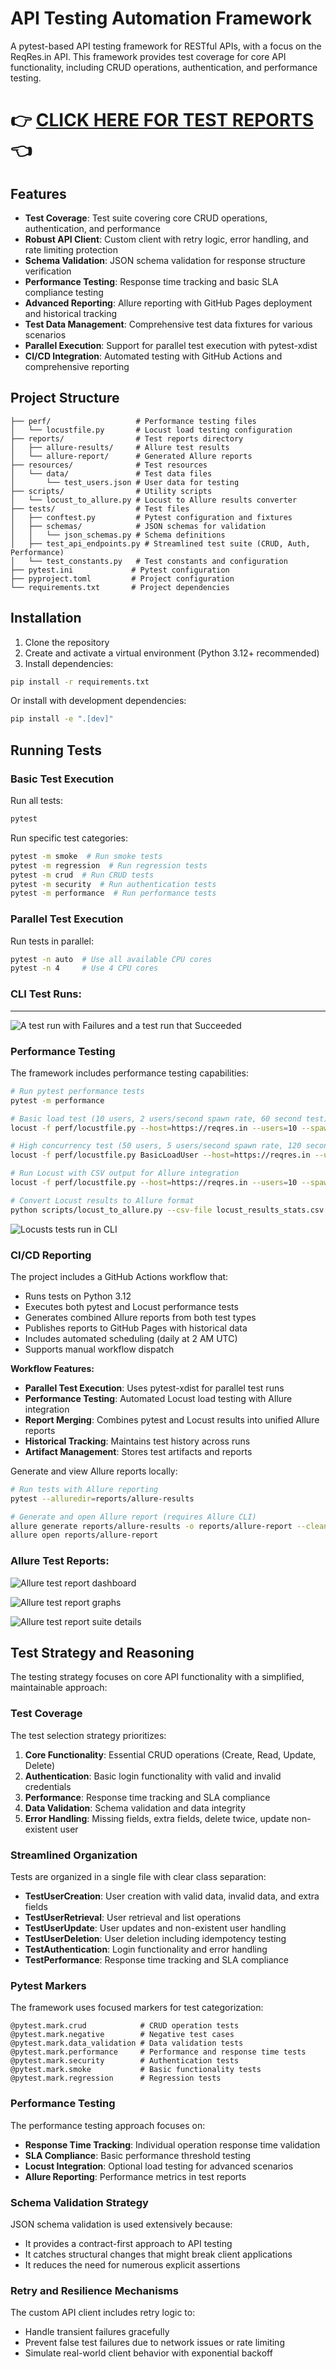 # API Testing Automation Framework

A pytest-based API testing framework for RESTful APIs, with a focus on the ReqRes.in API. This framework provides test coverage for core API functionality, including CRUD operations, authentication, and performance testing.

# 👉 **[CLICK HERE FOR TEST REPORTS](https://sennajin.github.io/api_technical_challenge/index.html)** 👈

## Features

- **Test Coverage**: Test suite covering core CRUD operations, authentication, and performance
- **Robust API Client**: Custom client with retry logic, error handling, and rate limiting protection
- **Schema Validation**: JSON schema validation for response structure verification
- **Performance Testing**: Response time tracking and basic SLA compliance testing
- **Advanced Reporting**: Allure reporting with GitHub Pages deployment and historical tracking
- **Test Data Management**: Comprehensive test data fixtures for various scenarios
- **Parallel Execution**: Support for parallel test execution with pytest-xdist
- **CI/CD Integration**: Automated testing with GitHub Actions and comprehensive reporting

## Project Structure

```
├── perf/                   # Performance testing files
│   └── locustfile.py       # Locust load testing configuration
├── reports/                # Test reports directory
│   ├── allure-results/     # Allure test results
│   └── allure-report/      # Generated Allure reports
├── resources/              # Test resources
│   └── data/               # Test data files
│       └── test_users.json # User data for testing
├── scripts/                # Utility scripts
│   └── locust_to_allure.py # Locust to Allure results converter
├── tests/                  # Test files
│   ├── conftest.py         # Pytest configuration and fixtures
│   ├── schemas/            # JSON schemas for validation
│   │   └── json_schemas.py # Schema definitions
│   ├── test_api_endpoints.py # Streamlined test suite (CRUD, Auth, Performance)
│   └── test_constants.py   # Test constants and configuration
├── pytest.ini             # Pytest configuration
├── pyproject.toml         # Project configuration
└── requirements.txt       # Project dependencies
```

## Installation

1. Clone the repository
2. Create and activate a virtual environment (Python 3.12+ recommended)
3. Install dependencies:

```bash
pip install -r requirements.txt
```

Or install with development dependencies:

```bash
pip install -e ".[dev]"
```

## Running Tests

### Basic Test Execution

Run all tests:

```bash
pytest
```

Run specific test categories:

```bash
pytest -m smoke  # Run smoke tests
pytest -m regression  # Run regression tests
pytest -m crud  # Run CRUD tests
pytest -m security  # Run authentication tests
pytest -m performance  # Run performance tests
```

### Parallel Test Execution

Run tests in parallel:

```bash
pytest -n auto  # Use all available CPU cores
pytest -n 4     # Use 4 CPU cores
```
### CLI Test Runs:
---
![A test run with Failures and a test run that Succeeded](https://github.com/sennajin/api_technical_challenge/blob/main/assets/img/test_api_endpoints_cli.png)

### Performance Testing

The framework includes performance testing capabilities:

```bash
# Run pytest performance tests
pytest -m performance

# Basic load test (10 users, 2 users/second spawn rate, 60 second test)
locust -f perf/locustfile.py --host=https://reqres.in --users=10 --spawn-rate=2 --run-time=60s --headless

# High concurrency test (50 users, 5 users/second spawn rate, 120 second test)
locust -f perf/locustfile.py BasicLoadUser --host=https://reqres.in --users=50 --spawn-rate=5 --run-time=120s --headless

# Run Locust with CSV output for Allure integration
locust -f perf/locustfile.py --host=https://reqres.in --users=10 --spawn-rate=2 --run-time=60s --headless --csv=locust_results --html=locust-report.html

# Convert Locust results to Allure format
python scripts/locust_to_allure.py --csv-file locust_results_stats.csv --output-dir allure-results
```

![Locusts tests run in CLI](https://github.com/sennajin/api_technical_challenge/blob/main/assets/img/locust_tests.png)

### CI/CD Reporting

The project includes a GitHub Actions workflow that:
- Runs tests on Python 3.12
- Executes both pytest and Locust performance tests
- Generates combined Allure reports from both test types
- Publishes reports to GitHub Pages with historical data
- Includes automated scheduling (daily at 2 AM UTC)
- Supports manual workflow dispatch

**Workflow Features:**
- **Parallel Test Execution**: Uses pytest-xdist for parallel test runs
- **Performance Testing**: Automated Locust load testing with Allure integration
- **Report Merging**: Combines pytest and Locust results into unified Allure reports
- **Historical Tracking**: Maintains test history across runs
- **Artifact Management**: Stores test artifacts and reports

Generate and view Allure reports locally:

```bash
# Run tests with Allure reporting
pytest --alluredir=reports/allure-results

# Generate and open Allure report (requires Allure CLI)
allure generate reports/allure-results -o reports/allure-report --clean
allure open reports/allure-report
```

### Allure Test Reports:
![Allure test report dashboard](https://github.com/sennajin/api_technical_challenge/blob/main/assets/img/allure_dashboard.png)

![Allure test report graphs](https://github.com/sennajin/api_technical_challenge/blob/main/assets/img/allure_graphs.png)

![Allure test report suite details](https://github.com/sennajin/api_technical_challenge/blob/main/assets/img/allure_suites.png)

## Test Strategy and Reasoning

The testing strategy focuses on core API functionality with a simplified, maintainable approach:

### Test Coverage
The test selection strategy prioritizes:

1. **Core Functionality**: Essential CRUD operations (Create, Read, Update, Delete)
2. **Authentication**: Basic login functionality with valid and invalid credentials
3. **Performance**: Response time tracking and SLA compliance
4. **Data Validation**: Schema validation and data integrity
5. **Error Handling**: Missing fields, extra fields, delete twice, update non-existent user

### Streamlined Organization
Tests are organized in a single file with clear class separation:

- **TestUserCreation**: User creation with valid data, invalid data, and extra fields
- **TestUserRetrieval**: User retrieval and list operations
- **TestUserUpdate**: User updates and non-existent user handling
- **TestUserDeletion**: User deletion including idempotency testing
- **TestAuthentication**: Login functionality and error handling
- **TestPerformance**: Response time tracking and SLA compliance

### Pytest Markers
The framework uses focused markers for test categorization:

```
@pytest.mark.crud            # CRUD operation tests
@pytest.mark.negative        # Negative test cases
@pytest.mark.data_validation # Data validation tests
@pytest.mark.performance     # Performance and response time tests
@pytest.mark.security        # Authentication tests
@pytest.mark.smoke           # Basic functionality tests
@pytest.mark.regression      # Regression tests
```

### Performance Testing
The performance testing approach focuses on:
- **Response Time Tracking**: Individual operation response time validation
- **SLA Compliance**: Basic performance threshold testing
- **Locust Integration**: Optional load testing for advanced scenarios
- **Allure Reporting**: Performance metrics in test reports

### Schema Validation Strategy
JSON schema validation is used extensively because:
- It provides a contract-first approach to API testing
- It catches structural changes that might break client applications
- It reduces the need for numerous explicit assertions

### Retry and Resilience Mechanisms
The custom API client includes retry logic to:
- Handle transient failures gracefully
- Prevent false test failures due to network issues or rate limiting
- Simulate real-world client behavior with exponential backoff
